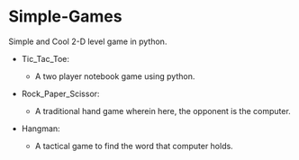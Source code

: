 # Simple-Games

Simple and Cool 2-D level game in python.

- Tic_Tac_Toe:
  - A two player notebook game using python.

- Rock_Paper_Scissor:
  - A traditional hand game wherein here, the opponent is the computer.

- Hangman:
  - A tactical game to find the word that computer holds.
